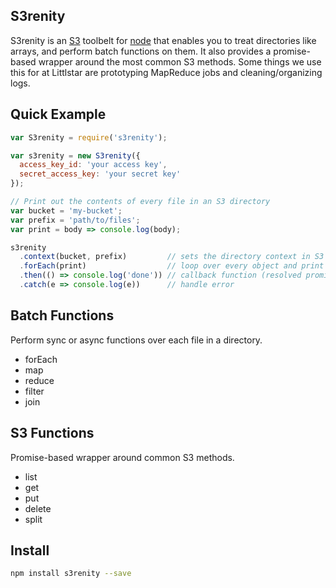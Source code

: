 ## S3renity
S3renity is an [S3](https://aws.amazon.com/s3/) toolbelt for [node](https://nodejs.org/en/) that enables you to treat directories like arrays, and perform batch functions on them. It also provides a promise-based wrapper around the most common S3 methods. Some things we use this for at Littlstar are prototyping MapReduce jobs and cleaning/organizing logs.

## Quick Example
```javascript
var S3renity = require('s3renity');

var s3renity = new S3renity({
  access_key_id: 'your access key',
  secret_access_key: 'your secret key'
});

// Print out the contents of every file in an S3 directory
var bucket = 'my-bucket';
var prefix = 'path/to/files';
var print = body => console.log(body);

s3renity
  .context(bucket, prefix)         // sets the directory context in S3
  .forEach(print)                  // loop over every object and print it
  .then(() => console.log('done')) // callback function (resolved promise)
  .catch(e => console.log(e))      // handle error
```

## Batch Functions
Perform sync or async functions over each file in a directory.
- forEach
- map
- reduce
- filter
- join

## S3 Functions
Promise-based wrapper around common S3 methods.
- list
- get
- put
- delete
- split

## Install
```bash
npm install s3renity --save
```
